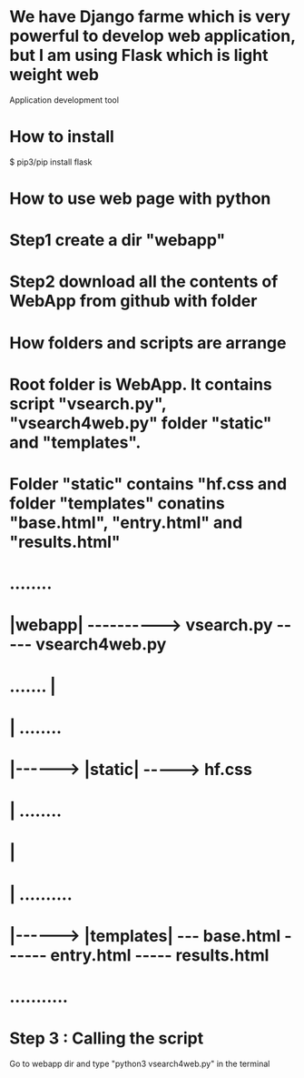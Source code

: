 # We have Django farme which is very powerful to develop web application, but I am using Flask which is light weight web
Application development tool
# How to install
$ pip3/pip install flask

# How to use web page with python
# Step1 create a dir "webapp"
# Step2 download all the contents of WebApp from github with folder
#   How folders and scripts are arrange
# Root folder is WebApp. It contains script "vsearch.py", "vsearch4web.py" folder "static" and "templates".
# Folder "static" contains "hf.css and folder "templates" conatins "base.html", "entry.html" and "results.html"
#  ........
#   |webapp|  ----------> vsearch.py  ----- vsearch4web.py 
#   .......       |
#                 |        ........  
#                 |------> |static| -----> hf.css
#                 |        ........
#                 |   
#                 |        ..........
#                 |------> |templates| --- base.html ------ entry.html ----- results.html
#                          ...........

# Step 3 : Calling the script
  Go to webapp dir and type "python3 vsearch4web.py" in the terminal


